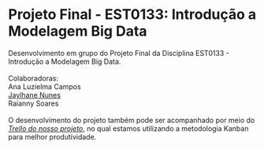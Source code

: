 # Projeto Final - EST0133: Introdução a Modelagem Big Data
Desenvolvimento em grupo do Projeto Final da Disciplina EST0133 - Introdução a Modelagem Big Data.
 <br />
  <br />
Colaboradoras:  <br />
Ana Luzielma Campos  <br />
[Jaylhane Nunes](https://github.com/Jaylhane)  <br />
Raianny Soares  <br />
 <br />
O desenvolvimento do projeto também pode ser acompanhado por meio do [*Trello do nosso projeto*](https://trello.com/est0133bigdata), no qual estamos utilizando a metodologia Kanban para melhor produtividade. 
